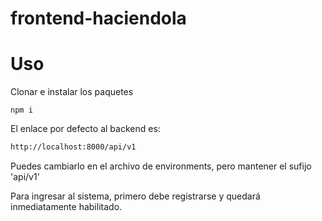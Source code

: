 # frontend-haciendola

# Uso

Clonar e instalar los paquetes

`npm i`

El enlace por defecto al backend es:

```bash
http://localhost:8000/api/v1
```

Puedes cambiarlo en el archivo de environments, pero mantener el sufijo 'api/v1'

Para ingresar al sistema, primero debe registrarse y quedará inmediatamente habilitado.
